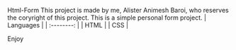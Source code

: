 Html-Form
This project is made by me, Alister Animesh Baroi, who reserves the coryright of this project.
This is a simple personal form project.
| Languages  | 
| :--------: | 
| HTML       |
| CSS        | 

Enjoy
